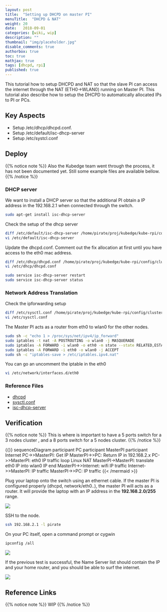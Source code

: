 ```yaml
---
layout: post
title:  "Setting up DHCPD on master PI"
menuTitle:  "DHCPD & NAT"
weight: 20
date:   2018-09-01
categories: [wiki, wip]
description: ""
thumbnail: "img/placeholder.jpg"
disable_comments: true
authorbox: true
toc: true
mathjax: true
tags: [dhcpd, rpi]
published: true
---
```


This tutorial how to setup DHCPD and NAT so that the slave PI can access the
internet through the NAT (ETH0->WLAN0) running on Master PI. This tutorial
also describe how to setup the DHCPD to automatically allocated IPs to PI or PCs.

<!--more-->

## Key Aspects

- Setup /etc/dhcp/dhcpd.conf.
- Setup /etc/default/isc-dhcp-server
- Setup /etc/systcl.conf

## Deploy

{{% notice note %}}
Also the Kubedge team went through the process, it has not been documented yet. Still some example files are available bellow.
{{% /notice %}}

### DHCP server

We want to install a DHCP server so that the additional PI obtain a IP address in the 192.168.2.1 when connected through the switch.

```bash
sudo apt-get install isc-dhcp-server
```

Check the setup of the dhcp server

```bash
diff /etc/default/isc-dhcp-server /home/pirate/proj/kubedge/kube-rpi/config/cluster1/hypriotos/kubemaster-pi/etc/default/isc-dhcp-server
vi /etc/default/isc-dhcp-server
```

Update the dhcpd.conf. Comment out the fix allocation at first until you have access to the eth0 mac address.

```bash
diff /etc/dhcp/dhcpd.conf /home/pirate/proj/kubedge/kube-rpi/config/cluster1/hypriotos/kubemaster-pi/etc/dhcp/dhcpd.conf
vi /etc/dhcp/dhcpd.conf
```

```bash
sudo service isc-dhcp-server restart
sudo service isc-dhcp-server status
```

### Network Address Translation

Check the ipforwarding setup

```bash
diff /etc/sysctl.conf /home/pirate/proj/kubedge/kube-rpi/config/cluster1/hypriotos/kubemaster-pi/etc/sysctl.conf
vi /etc/sysctl.conf
```


The Master PI acts as a router from eth0 to wlan0 for the other nodes.

```bash
sudo sh -c "echo 1 > /proc/sys/net/ipv4/ip_forward"
sudo iptables -t nat -A POSTROUTING -o wlan0 -j MASQUERADE
sudo iptables -A FORWARD -i wlan0 -o eth0 -m state --state RELATED,ESTABLISHED -j ACCEPT
sudo iptables -A FORWARD -i eth0 -o wlan0 -j ACCEPT
sudo sh -c "iptables-save > /etc/iptables.ipv4.nat"
```

You can go an uncomment the iptable in the eth0
```bash
vi /etc/network/interfaces.d/eth0
```

### Reference Files

- [dhcpd](https://github.com/kubedge/kube-rpi/blob/master/config/cluster1/hypriotos/kubemaster-pi/etc/dhcp/dhcpd.conf)
- [sysctl.conf](https://github.com/kubedge/kube-rpi/blob/master/config/cluster1/hypriotos/kubemaster-pi/etc/sysctl.conf)
- [isc-dhcp-server](https://github.com/kubedge/kube-rpi/blob/master/config/cluster1/hypriotos/kubemaster-pi/etc/default/isc-dhcp-server)


## Verification

{{% notice note %}}
This is where is important to have a 5 ports switch for a 3 nodes cluster , and a 8 ports switch for a 5 nodes cluster.
{{% /notice %}}

{{<mermaid>}}
sequenceDiagram
    participant PC
    participant MasterPI
    participant Internet
    PC->>MasterPI: Get IP
    MasterPI->>PC: Return IP in 192.168.2.x
    PC->>MasterPI: eth0 IP traffic
    loop Linux NAT
        MasterPI->MasterPI: translate eth0 IP into wlan0 IP
    end
    MasterPI->>Internet: wifi IP traffic
    Internet->>MasterPI: IP traffic
    MasterPI->>PC: IP traffic
{{< /mermaid >}}

Plug your laptop onto the switch using an ethernet cable. If the master PI is configured properly (dhcpd, network/eth0..),
the master PI will acts as a router. It will provide the laptop with an IP address in the **192.168.2.0/255** range.

![](/images/networks/eth0_pict1.png)

SSH to the node.
```bash
ssh 192.168.2.1 -l pirate
```

On your PC itself, open a command prompt or cygwin
```bash
ipconfig /all
```
![](/images/networks/eth0_pict2.png)

If the previous test is successful, the Name Server list should contain the IP and your home router, and you should be able
to surf the internet.

![](/images/networks/eth0_pict3.png)

## Reference Links

{{% notice note %}}
WIP
{{% /notice %}}
